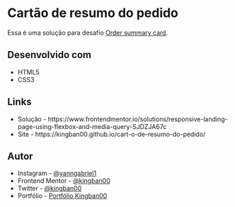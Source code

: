 <h1>Cartão de resumo do pedido</h1>
<p>
  
Essa é uma solução para desafio <a href = "https://www.frontendmentor.io/challenges/order-summary-component-QlPmajDUj" target = "_blank" rel = "external">Order summary card</a>.

<h2>Desenvolvido com</h2>
<ul>
  <li> HTML5
  <li> CSS3
</ul>
<h2>Links</h2>
<ul>
  <li> Solução - https://www.frontendmentor.io/solutions/responsive-landing-page-using-flexbox-and-media-query-SJDZJA67c
  <li> Site -    https://kingban00.github.io/cart-o-de-resumo-do-pedido/
</ul>
<h2>Autor</h2>
<ul>
  <li>Instagram - <a href="https://www.instagram.com/yanngabriel1/" target= "_blank" rel="author">@yanngabriel1</a>
  <li>Frontend Mentor - <a href="https://www.frontendmentor.io/profile/kingban00" target= "_blank" rel= "author">@kingban00</a>
  <li>Twitter - <a href="https://twitter.com/kingban00" target= "_blank" rel= "author">@kingban00</a>
  <li>Portfólio - <a href="#" target= "_blank" rel= "author">Portfólio Kingban00</a>
</ul>

</p>
